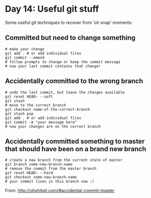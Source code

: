 # Day 14: Useful git stuff

Some useful git techniques to recover from 'oh snap' moments:

## Committed but need to change something

```
# make your change
git add . # or add individual files
git commit --amend
# follow prompts to change or keep the commit message
# now your last commit contains that change!
```

## Accidentally committed to the wrong branch

```
# undo the last commit, but leave the changes available
git reset HEAD~ --soft
git stash
# move to the correct branch
git checkout name-of-the-correct-branch
git stash pop
git add . # or add individual files
git commit -m "your message here"
# now your changes are on the correct branch
```

## Accidentally committed something to master that should have been on a brand new branch

```
# create a new branch from the current state of master
git branch some-new-branch-name
# remove the commit from the master branch
git reset HEAD~ --hard
git checkout some-new-branch-name
# your commit lives in this branch now :)
```

From: <a href="http://ohshitgit.com/#accidental-commit-master">http://ohshitgit.com/#accidental-commit-master</a>
